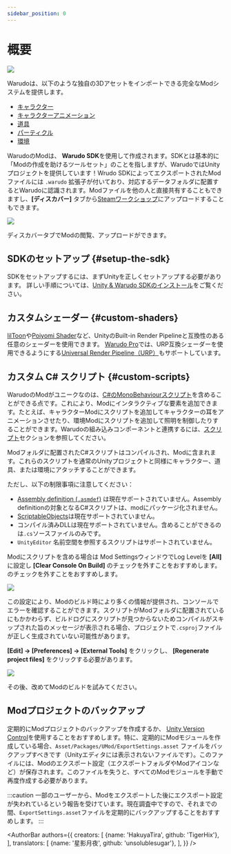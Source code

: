 ```yaml
---
sidebar_position: 0
---
```


# 概要

![](/doc-img/mod-cover.jpg)

Warudoは、以下のような独自の3Dアセットをインポートできる完全なModシステムを提供します。

* [キャラクター](character-mod)
* [キャラクターアニメーション](character-animation-mod)
* [道具](prop-mod)
* [パーティクル](particle-mod)
* [環境](environment-mod)

WarudoのModは、 **Warudo SDK**を使用して作成されます。SDKとは基本的に「Modの作成を助けるツールセット」のことを指しますが、WarudoではUnityプロジェクトを提供しています！Wrudo SDKによってエクスポートされたModファイルには `.warudo` 拡張子が付いており、対応するデータフォルダに配置するとWarudoに認識されます。Modファイルを他の人と直接共有することもできますし、**[ディスカバー]** タブから[Steamワークショップ](https://steamcommunity.com/app/2079120/workshop/)にアップロードすることもできます。

![](/doc-img/jp-mod-8.png)
<p class="img-desc">ディスカバータブでModの閲覧、アップロードができます。</p>

## SDKのセットアップ {#setup-the-sdk}

SDKをセットアップするには、まずUnityを正しくセットアップする必要があります。
詳しい手順については、[Unity & Warudo SDKのインストール](sdk-installation)をご覧ください。

## カスタムシェーダー {#custom-shaders}

[lilToon](https://lilxyzw.github.io/lilToon/#/)や[Poiyomi Shader](https://www.poiyomi.com/)など、UnityのBuilt-in Render Pipelineと互換性のある任意のシェーダーを使用できます。
[Warudo Pro](../pro.md)では、URP互換シェーダーを使用できるようにする[Universal Render Pipeline（URP）](https://docs.unity3d.com/Manual/com.unity.render-pipelines.universal.html)もサポートしています。

## カスタム C# スクリプト {#custom-scripts}

WarudoのModがユニークなのは、[C#のMonoBehaviourスクリプト](https://docs.unity3d.com/ScriptReference/MonoBehaviour.html)を含めることができる点です。これにより、Modにインタラクティブな要素を追加できます。たとえば、キャラクターModにスクリプトを追加してキャラクターの耳をアニメーションさせたり、環境Modにスクリプトを追加して照明を制御したりすることができます。Warudoの組み込みコンポーネントと連携するには、[スクリプト](../scripting/overview)セクションを参照してください。

Modフォルダに配置されたC#スクリプトはコンパイルされ、Modに含まれます。これらのスクリプトを通常のUnityプロジェクトと同様にキャラクター、道具、または環境にアタッチすることができます。

ただし、以下の制限事項に注意してください：

* [Assembly definition (`.asmdef`)](https://docs.unity3d.com/Manual/ScriptCompilationAssemblyDefinitionFiles.html) は現在サポートされていません。Assembly definitionの対象となるC#スクリプトは、modにパッケージ化されません。
* [ScriptableObjects](https://docs.unity3d.com/ScriptReference/ScriptableObject.html)は現在サポートされていません。
* コンパイル済みDLLは現在サポートされていません。含めることができるのは`.cs`ソースファイルのみです。
* `UnityEditor` 名前空間を参照するスクリプトはサポートされていません。

Modにスクリプトを含める場合は Mod SettingsウィンドウでLog Levelを **[All]** に設定し **[Clear Console On Build]** のチェックを外すことをおすすめします。のチェックを外すことをおすすめします。

![](/doc-img/en-mod-13.png)

この設定により、Modのビルド時により多くの情報が提供され、コンソールでエラーを確認することができます。スクリプトがModフォルダに配置されているにもかかわらず、ビルドログにスクリプトが見つからないためコンパイルがスキップされた旨のメッセージが表示される場合、プロジェクトで`.csproj`ファイルが正しく生成されていない可能性があります。

**[Edit] → [Preferences] → [External Tools]** をクリックし、 **[Regenerate project files]** をクリックする必要があります。

![](/doc-img/en-mod-12.png)

その後、改めてModのビルドを試みてください。

## Modプロジェクトのバックアップ

定期的にModプロジェクトのバックアップを作成するか、  [Unity Version Control](https://unity.com/solutions/version-control)を使用することをおすすめします。特に、定期的にModモジュールを作成している場合、`Asset/Packages/UMod/ExportSettings.asset` ファイルをバックアップすべきです（Unityエディタには表示されないファイルです）。このファイルには、Modのエクスポート設定（エクスポートフォルダやModアイコンなど）が保存されます。このファイルを失うと、すべてのModモジュールを手動で再度作成する必要があります。

:::caution
一部のユーザーから、Modをエクスポートした後にエクスポート設定が失われているという報告を受けています。現在調査中ですので、それまでの間、`ExportSettings.asset`ファイルを定期的にバックアップすることをおすすめします。
:::

<AuthorBar authors={{
  creators: [
    {name: 'HakuyaTira', github: 'TigerHix'},
  ],
  translators: [
    {name: '星影月夜', github: 'unsolublesugar'},
  ],
}} />
